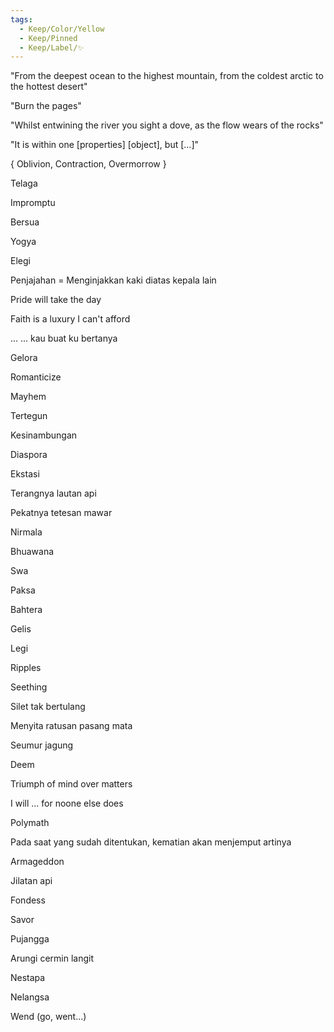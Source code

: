```yaml
---
tags:
  - Keep/Color/Yellow
  - Keep/Pinned
  - Keep/Label/✨
---
```


"From the deepest ocean to the highest mountain, from the coldest arctic to the hottest desert"

"Burn the pages"

"Whilst entwining the river you sight a dove, as the flow wears of the rocks"

"It is within one [properties] [object], but [...]"

{ Oblivion, Contraction, Overmorrow }

Telaga

Impromptu 

Bersua

Yogya

Elegi 

Penjajahan = Menginjakkan kaki diatas kepala lain

Pride will take the day 

Faith is a luxury I can't afford 

... ... kau buat ku bertanya 

Gelora

Romanticize 

Mayhem

Tertegun 

Kesinambungan 

Diaspora

Ekstasi 

Terangnya lautan api

Pekatnya tetesan mawar

Nirmala

Bhuawana

Swa

Paksa

Bahtera

Gelis

Legi

Ripples

Seething

Silet tak bertulang

Menyita ratusan pasang mata

Seumur jagung

Deem

Triumph of mind over matters

I will ... for noone else does 

Polymath

Pada saat yang sudah ditentukan, kematian akan menjemput artinya

Armageddon 

Jilatan api

Fondess

Savor

Pujangga

Arungi cermin langit 

Nestapa

Nelangsa

Wend (go, went...)